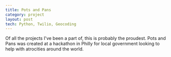 ```yaml
---
title: Pots and Pans
category: project
layout: post
tech: Python, Twilio, Geocoding
---
```


<p>Of all the projects I've been a part of, this is probably the proudest. Pots and Pans was created at a hackathon in Philly for local government looking to help with atrocities around the world.</p>
